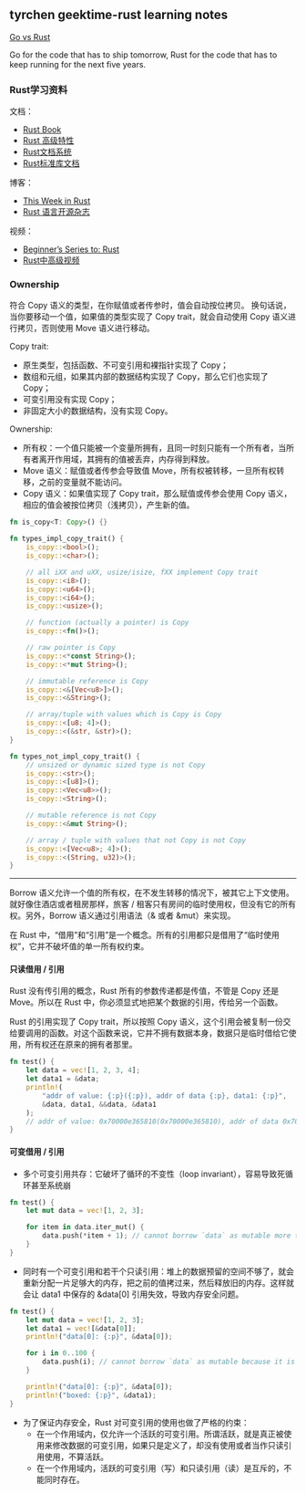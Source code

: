 ## tyrchen geektime-rust learning notes

[Go vs Rust](https://trio.dev/blog/golang-vs-rust)

Go for the code that has to ship tomorrow, Rust for the code that has to keep running for the next five years.

### Rust学习资料

文档：
- [Rust Book](https://doc.rust-lang.org/book/)
- [Rust 高级特性](https://doc.rust-lang.org/nomicon/)
- [Rust文档系统](https://docs.rs/)
- [Rust标准库文档](https://doc.rust-lang.org/stable/std/)


博客：
- [This Week in Rust](https://github.com/rust-lang/this-week-in-rust)
- [Rust 语言开源杂志](https://github.com/RustMagazine?type=source)

视频：
- [Beginner’s Series to: Rust](https://www.youtube.com/playlist?list=PLlrxD0HtieHjbTjrchBwOVks_sr8EVW1x)
- [Rust中高级视频](https://www.youtube.com/channel/UC_iD0xppBwwsrM9DegC5cQQ)

### Ownership

符合 Copy 语义的类型，在你赋值或者传参时，值会自动按位拷贝。
换句话说，当你要移动一个值，如果值的类型实现了 Copy trait，就会自动使用 Copy 语义进行拷贝，否则使用 Move 语义进行移动。

Copy trait:

- 原生类型，包括函数、不可变引用和裸指针实现了 Copy；
- 数组和元组，如果其内部的数据结构实现了 Copy，那么它们也实现了 Copy；
- 可变引用没有实现 Copy；
- 非固定大小的数据结构，没有实现 Copy。

Ownership:

- 所有权：一个值只能被一个变量所拥有，且同一时刻只能有一个所有者，当所有者离开作用域，其拥有的值被丢弃，内存得到释放。
- Move 语义：赋值或者传参会导致值 Move，所有权被转移，一旦所有权转移，之前的变量就不能访问。
- Copy 语义：如果值实现了 Copy trait，那么赋值或传参会使用 Copy 语义，相应的值会被按位拷贝（浅拷贝），产生新的值。

```rust
fn is_copy<T: Copy>() {}

fn types_impl_copy_trait() {
    is_copy::<bool>();
    is_copy::<char>();

    // all iXX and uXX, usize/isize, fXX implement Copy trait
    is_copy::<i8>();
    is_copy::<u64>();
    is_copy::<i64>();
    is_copy::<usize>();

    // function (actually a pointer) is Copy
    is_copy::<fn()>();

    // raw pointer is Copy
    is_copy::<*const String>();
    is_copy::<*mut String>();

    // immutable reference is Copy
    is_copy::<&[Vec<u8>]>();
    is_copy::<&String>();

    // array/tuple with values which is Copy is Copy
    is_copy::<[u8; 4]>();
    is_copy::<(&str, &str)>();
}

fn types_not_impl_copy_trait() {
    // unsized or dynamic sized type is not Copy
    is_copy::<str>();
    is_copy::<[u8]>();
    is_copy::<Vec<u8>>();
    is_copy::<String>();

    // mutable reference is not Copy
    is_copy::<&mut String>();

    // array / tuple with values that not Copy is not Copy
    is_copy::<[Vec<u8>; 4]>();
    is_copy::<(String, u32)>();
}
```

---

Borrow 语义允许一个值的所有权，在不发生转移的情况下，被其它上下文使用。就好像住酒店或者租房那样，旅客 / 租客只有房间的临时使用权，但没有它的所有权。另外，Borrow 语义通过引用语法（& 或者 &mut）来实现。

在 Rust 中，“借用”和“引用”是一个概念。所有的引用都只是借用了“临时使用权”，它并不破坏值的单一所有权约束。

#### 只读借用 / 引用

Rust 没有传引用的概念，Rust 所有的参数传递都是传值，不管是 Copy 还是 Move。所以在 Rust 中，你必须显式地把某个数据的引用，传给另一个函数。

Rust 的引用实现了 Copy trait，所以按照 Copy 语义，这个引用会被复制一份交给要调用的函数。对这个函数来说，它并不拥有数据本身，数据只是临时借给它使用，所有权还在原来的拥有者那里。

```rust
fn test() {
    let data = vec![1, 2, 3, 4];
    let data1 = &data;
    println!(
        "addr of value: {:p}({:p}), addr of data {:p}, data1: {:p}",
        &data, data1, &&data, &data1
    );
    // addr of value: 0x70000e365810(0x70000e365810), addr of data 0x70000e3658d0, data1: 0x70000e365828
}
```

#### 可变借用 / 引用
- 多个可变引用共存：它破坏了循环的不变性（loop invariant），容易导致死循环甚至系统崩

```rust
fn test() {
    let mut data = vec![1, 2, 3];

    for item in data.iter_mut() {
        data.push(*item + 1); // cannot borrow `data` as mutable more than once at a time
    }
}
```

- 同时有一个可变引用和若干个只读引用：堆上的数据预留的空间不够了，就会重新分配一片足够大的内存，把之前的值拷过来，然后释放旧的内存。这样就会让 data1 中保存的 &data[0] 引用失效，导致内存安全问题。

```rust
fn test() {
    let mut data = vec![1, 2, 3];
    let data1 = vec![&data[0]];
    println!("data[0]: {:p}", &data[0]);

    for i in 0..100 {
        data.push(i); // cannot borrow `data` as mutable because it is also borrowed as immutable
    }

    println!("data[0]: {:p}", &data[0]);
    println!("boxed: {:p}", &data1);
}
```

- 为了保证内存安全，Rust 对可变引用的使用也做了严格的约束：
  - 在一个作用域内，仅允许一个活跃的可变引用。所谓活跃，就是真正被使用来修改数据的可变引用，如果只是定义了，却没有使用或者当作只读引用使用，不算活跃。
  - 在一个作用域内，活跃的可变引用（写）和只读引用（读）是互斥的，不能同时存在。

